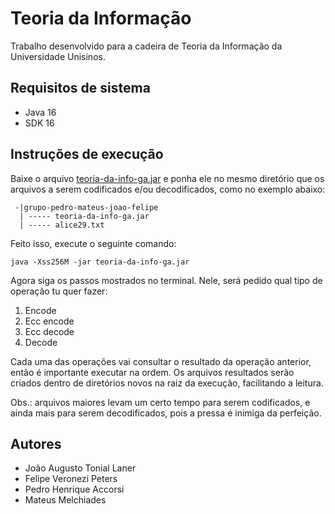 # Teoria da Informação

Trabalho desenvolvido para a cadeira de Teoria da Informação da Universidade Unisinos.

## Requisitos de sistema

- Java 16
- SDK 16

## Instruções de execução 

Baixe o arquivo [teoria-da-info-ga.jar](https://github.com/pedrohaccorsi/teoria-da-info/raw/main/download/teoria-da-info-ga.jar) e ponha ele no mesmo diretório que os arquivos a serem codificados e/ou decodificados, como no exemplo abaixo:

```
 -|grupo-pedro-mateus-joao-felipe
  | ----- teoria-da-info-ga.jar 
  | ----- alice29.txt
```

Feito isso, execute o seguinte comando:

```
java -Xss256M -jar teoria-da-info-ga.jar
```

Agora siga os passos mostrados no terminal. Nele, será pedido qual tipo de operação tu quer fazer:

1. Encode
2. Ecc encode
3. Ecc decode
4. Decode

Cada uma das operações vai consultar o resultado da operação anterior, então é importante executar na ordem.
Os arquivos resultados serão criados dentro de diretórios novos na raiz da execução, facilitando a leitura.

Obs.: arquivos maiores levam um certo tempo para serem codificados, e ainda mais para serem decodificados, pois a pressa é inimiga da perfeição.

## Autores

- João Augusto Tonial Laner
- Felipe Veronezi Peters
- Pedro Henrique Accorsi
- Mateus Melchiades


